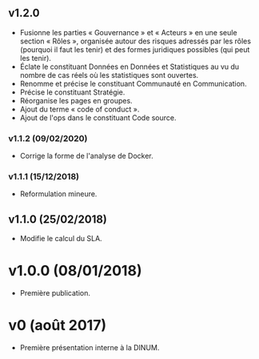 ## v1.2.0

- Fusionne les parties « Gouvernance » et « Acteurs » en une seule section « Rôles », organisée autour des risques adressés par les rôles (pourquoi il faut les tenir) et des formes juridiques possibles (qui peut les tenir).
- Éclate le constituant Données en Données et Statistiques au vu du nombre de cas réels où les statistiques sont ouvertes.
- Renomme et précise le constituant Communauté en Communication.
- Précise le constituant Stratégie.
- Réorganise les pages en groupes.
- Ajout du terme « code of conduct ».
- Ajout de l'ops dans le constituant Code source.

### v1.1.2 (09/02/2020)

- Corrige la forme de l'analyse de Docker.

### v1.1.1 (15/12/2018)

- Reformulation mineure.

## v1.1.0 (25/02/2018)

- Modifie le calcul du SLA.

# v1.0.0 (08/01/2018)

- Première publication.

# v0 (août 2017)

- Première présentation interne à la DINUM.
